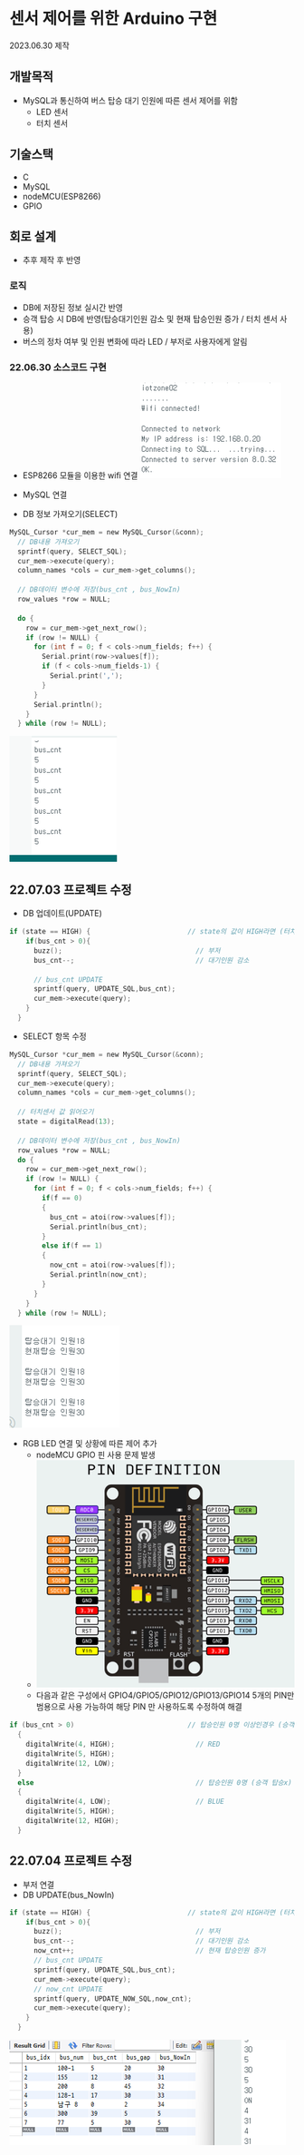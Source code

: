 # 센서 제어를 위한 Arduino 구현
2023.06.30 제작

## 개발목적 
- MySQL과 통신하여 버스 탑승 대기 인원에 따른 센서 제어를 위함
  - LED 센서 
  - 터치 센서

## 기술스택
- C
- MySQL
- nodeMCU(ESP8266)
- GPIO

## 회로 설계
- 추후 제작 후 반영

### 로직
- DB에 저장된 정보 실시간 반영
- 승객 탑승 시 DB에 반영(탑승대기인원 감소 및 현재 탑승인원 증가 / 터치 센서 사용)
- 버스의 정차 여부 및 인원 변화에 따라 LED / 부저로 사용자에게 알림


### 22.06.30 소스코드 구현
- ESP8266 모듈을 이용한 wifi 연결
![DB Connection](https://raw.githubusercontent.com/PKNU-IOT3/bustop_Arduino/main/images/DBconnection.png)

- MySQL 연결
- DB 정보 가져오기(SELECT)
```c
MySQL_Cursor *cur_mem = new MySQL_Cursor(&conn);
  // DB내용 가져오기
  sprintf(query, SELECT_SQL); 
  cur_mem->execute(query);
  column_names *cols = cur_mem->get_columns();
  
  // DB데이터 변수에 저장(bus_cnt , bus_NowIn)
  row_values *row = NULL;
  
  do {
    row = cur_mem->get_next_row();
    if (row != NULL) {
      for (int f = 0; f < cols->num_fields; f++) {
        Serial.print(row->values[f]);
        if (f < cols->num_fields-1) {
          Serial.print(',');
        }
      }
      Serial.println();
    }
  } while (row != NULL);
```
![DBSelect01](https://raw.githubusercontent.com/PKNU-IOT3/bustop_Arduino/main/images/DBselect01.png)


## 22.07.03 프로젝트 수정
- DB 업데이트(UPDATE)
```c
if (state == HIGH) {                        // state의 값이 HIGH라면 (터치센서 O)
    if(bus_cnt > 0){
      buzz();                                 // 부저
      bus_cnt--;                              // 대기인원 감소

      // bus_cnt UPDATE
      sprintf(query, UPDATE_SQL,bus_cnt); 
      cur_mem->execute(query);
    }
  }
```
- SELECT 항목 수정
```c
MySQL_Cursor *cur_mem = new MySQL_Cursor(&conn);
  // DB내용 가져오기
  sprintf(query, SELECT_SQL); 
  cur_mem->execute(query);
  column_names *cols = cur_mem->get_columns();

  // 터치센서 값 읽어오기
  state = digitalRead(13);
  
  // DB데이터 변수에 저장(bus_cnt , bus_NowIn)
  row_values *row = NULL;
  do {
    row = cur_mem->get_next_row();
    if (row != NULL) {
      for (int f = 0; f < cols->num_fields; f++) {
        if(f == 0)
        {
          bus_cnt = atoi(row->values[f]);
          Serial.println(bus_cnt);
        }
        else if(f == 1)
        {
          now_cnt = atoi(row->values[f]);
          Serial.println(now_cnt);
        }
      }
    }
  } while (row != NULL);
```
![DBSelect02](https://raw.githubusercontent.com/PKNU-IOT3/bustop_Arduino/main/images/DBselect02.png)

- RGB LED 연결 및 상황에 따른 제어 추가
  - nodeMCU GPIO 핀 사용 문제 발생
  - ![arduinoPin](https://raw.githubusercontent.com/PKNU-IOT3/bustop_Arduino/main/images/arduino_pin.png)
  - 다음과 같은 구성에서 GPIO4/GPIO5/GPIO12/GPIO13/GPIO14 5개의 PIN만 범용으로 사용 가능하여 해당 PIN 만 사용하도록 수정하여 해결
```c
if (bus_cnt > 0)                            // 탑승인원 0명 이상인경우 (승객 탑승o)
  {
    digitalWrite(4, HIGH);                    // RED
    digitalWrite(5, HIGH);
    digitalWrite(12, LOW);
  }
  else                                        // 탑승인원 0명 (승객 탑승x)
  {
    digitalWrite(4, LOW);                     // BLUE
    digitalWrite(5, HIGH);
    digitalWrite(12, HIGH);
  }
```

## 22.07.04 프로젝트 수정
- 부저 연결
- DB UPDATE(bus_NowIn)
```c
if (state == HIGH) {                        // state의 값이 HIGH라면 (터치센서 O)
    if(bus_cnt > 0){
      buzz();                                 // 부저
      bus_cnt--;                              // 대기인원 감소
      now_cnt++;                              // 현재 탑승인원 증가 
      // bus_cnt UPDATE
      sprintf(query, UPDATE_SQL,bus_cnt); 
      cur_mem->execute(query);
      // now_cnt UPDATE
      sprintf(query, UPDATE_NOW_SQL,now_cnt); 
      cur_mem->execute(query);
    }
  }
```
![DBupdate](https://raw.githubusercontent.com/PKNU-IOT3/bustop_Arduino/main/images/DBupdate.png)
